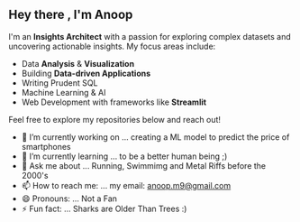 ## Hey there , I'm Anoop  

I'm an **Insights Architect** with a passion for exploring complex datasets and uncovering actionable insights. 
My focus areas include:
- Data **Analysis** & **Visualization**
- Building **Data-driven Applications**
- Writing Prudent SQL 
- Machine Learning & AI
- Web Development with frameworks like **Streamlit** 

Feel free to explore my repositories below and reach out!


- 🔭 I’m currently working on ... creating a ML model to predict the price of smartphones
- 🌱 I’m currently learning ... to be a better human being ;)
- 💬 Ask me about ... Running, Swimmimg and Metal Riffs before the 2000's
- 📫 How to reach me: ...  my email: anoop.m9@gmail.com
- 😄 Pronouns: ... Not a Fan
- ⚡ Fun fact: ... Sharks are Older Than Trees :)
